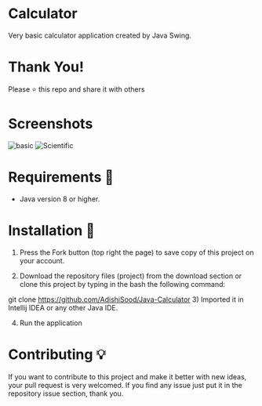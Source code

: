 # Calculator
Very basic calculator application created by Java Swing.
# Thank You!
Please ⭐️ this repo and share it with others
# Screenshots
![basic](basic.png)   ![Scientific](Scientific.png)
# Requirements 🔧
* Java version 8 or higher.
# Installation 🔌
1) Press the Fork button (top right the page) to save copy of this project on your account.

2) Download the repository files (project) from the download section or clone this project by typing in the bash the following command:

git clone https://github.com/AdishiSood/Java-Calculator
3) Imported it in Intellij IDEA or any other Java IDE.

4) Run the application

 # Contributing 💡
If you want to contribute to this project and make it better with new ideas, your pull request is very welcomed. If you find any issue just put it in the repository issue section, thank you.
